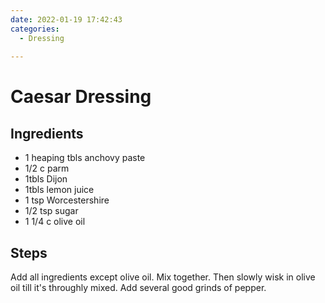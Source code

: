 ```yaml
---
date: 2022-01-19 17:42:43
categories:
  - Dressing
  
---
```


# Caesar Dressing


## Ingredients
* 1 heaping tbls anchovy paste
* 1/2 c parm
* 1tbls Dijon
* 1tbls lemon juice
* 1 tsp Worcestershire 
* 1/2 tsp sugar
* 1 1/4 c olive oil


## Steps
Add all ingredients except olive oil. Mix together. Then slowly wisk in olive oil till it's throughly mixed. Add several good grinds of pepper. 

